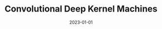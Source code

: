 ---
title: "Convolutional Deep Kernel Machines"
collection: publications
category: manuscripts
permalink: /publication/2023-01-01-convolutional
excerpt: 'This paper extends deep kernel machines to handle convolutional architectures.'
date: 2023-01-01
venue: 'ICLR'
citation: 'Milsom E, Aitchison L. (2023). &quot;Convolutional Deep Kernel Machines.&quot; <i>ICLR</i>.'
--- 